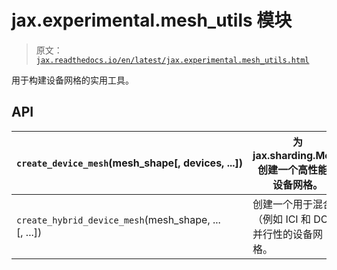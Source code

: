 # jax.experimental.mesh_utils 模块

> 原文：[`jax.readthedocs.io/en/latest/jax.experimental.mesh_utils.html`](https://jax.readthedocs.io/en/latest/jax.experimental.mesh_utils.html)

用于构建设备网格的实用工具。

## API

| `create_device_mesh`(mesh_shape[, devices, ...]) | 为 jax.sharding.Mesh 创建一个高性能的设备网格。 |
| --- | --- |
| `create_hybrid_device_mesh`(mesh_shape, ...[, ...]) | 创建一个用于混合（例如 ICI 和 DCN）并行性的设备网格。 |
